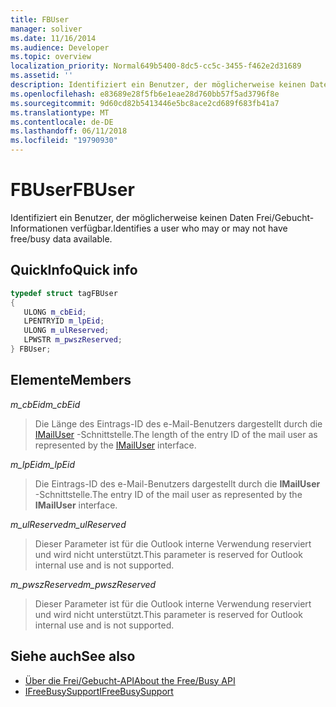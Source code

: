 ```yaml
---
title: FBUser
manager: soliver
ms.date: 11/16/2014
ms.audience: Developer
ms.topic: overview
localization_priority: Normal649b5400-8dc5-cc5c-3455-f462e2d31689
ms.assetid: ''
description: Identifiziert ein Benutzer, der möglicherweise keinen Daten Frei/Gebucht-Informationen verfügbar.
ms.openlocfilehash: e83689e28f5fb6e1eae28d760bb57f5ad3796f8e
ms.sourcegitcommit: 9d60cd82b5413446e5bc8ace2cd689f683fb41a7
ms.translationtype: MT
ms.contentlocale: de-DE
ms.lasthandoff: 06/11/2018
ms.locfileid: "19790930"
---
```

# <a name="fbuser"></a><span data-ttu-id="bf082-103">FBUser</span><span class="sxs-lookup"><span data-stu-id="bf082-103">FBUser</span></span>

<span data-ttu-id="bf082-104">Identifiziert ein Benutzer, der möglicherweise keinen Daten Frei/Gebucht-Informationen verfügbar.</span><span class="sxs-lookup"><span data-stu-id="bf082-104">Identifies a user who may or may not have free/busy data available.</span></span>
  
## <a name="quick-info"></a><span data-ttu-id="bf082-105">QuickInfo</span><span class="sxs-lookup"><span data-stu-id="bf082-105">Quick info</span></span>

```cpp
typedef struct tagFBUser 
{ 
   ULONG m_cbEid; 
   LPENTRYID m_lpEid; 
   ULONG m_ulReserved; 
   LPWSTR m_pwszReserved; 
} FBUser;

```

## <a name="members"></a><span data-ttu-id="bf082-106">Elemente</span><span class="sxs-lookup"><span data-stu-id="bf082-106">Members</span></span>

<span data-ttu-id="bf082-107">_m_cbEid_</span><span class="sxs-lookup"><span data-stu-id="bf082-107">_m_cbEid_</span></span>
  
> <span data-ttu-id="bf082-108">Die Länge des Eintrags-ID des e-Mail-Benutzers dargestellt durch die [IMailUser](http://msdn.microsoft.com/library/wab._wab_IMailUser%28Office.15%29.aspx) -Schnittstelle.</span><span class="sxs-lookup"><span data-stu-id="bf082-108">The length of the entry ID of the mail user as represented by the [IMailUser](http://msdn.microsoft.com/library/wab._wab_IMailUser%28Office.15%29.aspx) interface.</span></span> 
    
<span data-ttu-id="bf082-109">_m_lpEid_</span><span class="sxs-lookup"><span data-stu-id="bf082-109">_m_lpEid_</span></span>
  
> <span data-ttu-id="bf082-110">Die Eintrags-ID des e-Mail-Benutzers dargestellt durch die **IMailUser** -Schnittstelle.</span><span class="sxs-lookup"><span data-stu-id="bf082-110">The entry ID of the mail user as represented by the **IMailUser** interface.</span></span> 
    
<span data-ttu-id="bf082-111">_m_ulReserved_</span><span class="sxs-lookup"><span data-stu-id="bf082-111">_m_ulReserved_</span></span>
  
> <span data-ttu-id="bf082-112">Dieser Parameter ist für die Outlook interne Verwendung reserviert und wird nicht unterstützt.</span><span class="sxs-lookup"><span data-stu-id="bf082-112">This parameter is reserved for Outlook internal use and is not supported.</span></span>
    
<span data-ttu-id="bf082-113">_m_pwszReserved_</span><span class="sxs-lookup"><span data-stu-id="bf082-113">_m_pwszReserved_</span></span>
  
> <span data-ttu-id="bf082-114">Dieser Parameter ist für die Outlook interne Verwendung reserviert und wird nicht unterstützt.</span><span class="sxs-lookup"><span data-stu-id="bf082-114">This parameter is reserved for Outlook internal use and is not supported.</span></span>
    
## <a name="see-also"></a><span data-ttu-id="bf082-115">Siehe auch</span><span class="sxs-lookup"><span data-stu-id="bf082-115">See also</span></span>

- [<span data-ttu-id="bf082-116">Über die Frei/Gebucht-API</span><span class="sxs-lookup"><span data-stu-id="bf082-116">About the Free/Busy API</span></span>](about-the-free-busy-api.md)  
- [<span data-ttu-id="bf082-117">IFreeBusySupport</span><span class="sxs-lookup"><span data-stu-id="bf082-117">IFreeBusySupport</span></span>](ifreebusysupport.md)

